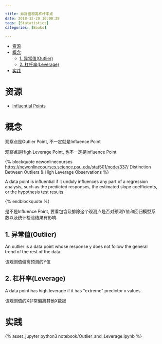 ```yaml
---

title: 异常值和高杠杆率点
date: 2018-12-20 16:00:28
tags: [Statatistics]
categories: [Books]

---
```


<!-- vim-markdown-toc GFM -->

* [资源](#资源)
* [概念](#概念)
    * [1. 异常值(Outlier)](#1-异常值outlier)
    * [2. 杠杆率(Leverage)](#2-杠杆率leverage)
* [实践](#实践)

<!-- vim-markdown-toc -->

<!-- more -->

# 资源

- [Influential Points][B1]

[B1]: https://newonlinecourses.science.psu.edu/stat501/node/336/

# 概念

观察点是Outlier Point, 不一定就是Influence Point

观察点是High Leverage Point, 也不一定是Influence Point

{% blockquote newonlinecourses https://newonlinecourses.science.psu.edu/stat501/node/337/ Distinction Between Outliers & High Leverage Observations %}

A data point is influential if it unduly influences any part of a regression analysis, such as the predicted responses, the estimated slope coefficients, or the hypothesis test results.

{% endblockquote %}

是不是Influence Point, 要看包含及排除这个观测点是否对预测Y值和回归模型系数以及统计检验结果有影响.

## 1. 异常值(Outlier)

An outlier is a data point whose response y does not follow the general trend of the rest of the data.

该观测值偏离预测的Y值

## 2. 杠杆率(Leverage)

A data point has high leverage if it has "extreme" predictor x values. 

该观测值的X非常偏离其他X数据


# 实践

{% asset_jupyter python3 notebook/Outlier_and_Leverage.ipynb %}

